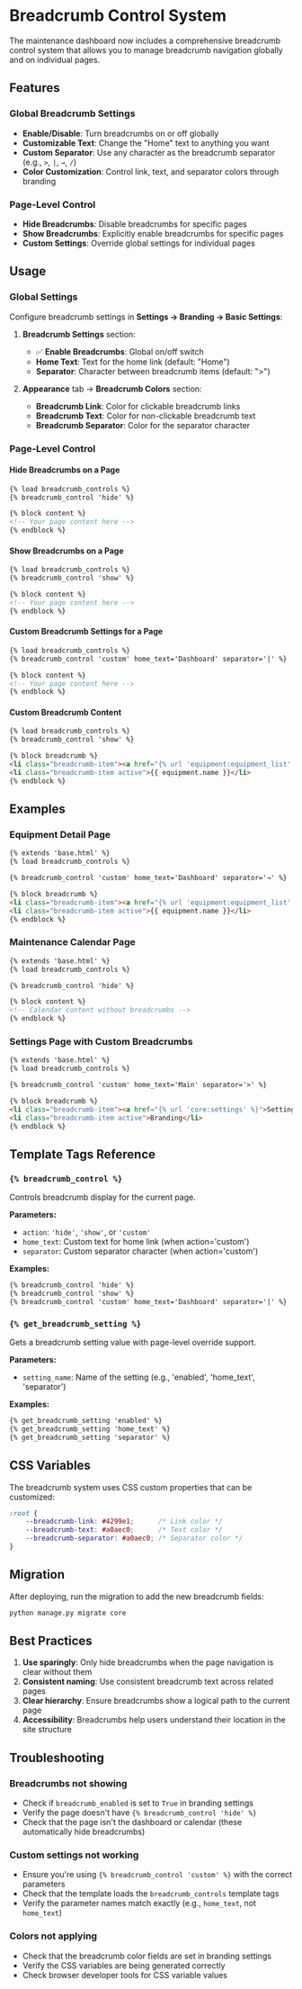 # Breadcrumb Control System

The maintenance dashboard now includes a comprehensive breadcrumb control system that allows you to manage breadcrumb navigation globally and on individual pages.

## Features

### Global Breadcrumb Settings
- **Enable/Disable**: Turn breadcrumbs on or off globally
- **Customizable Text**: Change the "Home" text to anything you want
- **Custom Separator**: Use any character as the breadcrumb separator (e.g., `>`, `|`, `→`, `/`)
- **Color Customization**: Control link, text, and separator colors through branding

### Page-Level Control
- **Hide Breadcrumbs**: Disable breadcrumbs for specific pages
- **Show Breadcrumbs**: Explicitly enable breadcrumbs for specific pages
- **Custom Settings**: Override global settings for individual pages

## Usage

### Global Settings
Configure breadcrumb settings in **Settings → Branding → Basic Settings**:

1. **Breadcrumb Settings** section:
   - ✅ **Enable Breadcrumbs**: Global on/off switch
   - **Home Text**: Text for the home link (default: "Home")
   - **Separator**: Character between breadcrumb items (default: ">")

2. **Appearance** tab → **Breadcrumb Colors** section:
   - **Breadcrumb Link**: Color for clickable breadcrumb links
   - **Breadcrumb Text**: Color for non-clickable breadcrumb text
   - **Breadcrumb Separator**: Color for the separator character

### Page-Level Control

#### Hide Breadcrumbs on a Page
```html
{% load breadcrumb_controls %}
{% breadcrumb_control 'hide' %}

{% block content %}
<!-- Your page content here -->
{% endblock %}
```

#### Show Breadcrumbs on a Page
```html
{% load breadcrumb_controls %}
{% breadcrumb_control 'show' %}

{% block content %}
<!-- Your page content here -->
{% endblock %}
```

#### Custom Breadcrumb Settings for a Page
```html
{% load breadcrumb_controls %}
{% breadcrumb_control 'custom' home_text='Dashboard' separator='|' %}

{% block content %}
<!-- Your page content here -->
{% endblock %}
```

#### Custom Breadcrumb Content
```html
{% load breadcrumb_controls %}
{% breadcrumb_control 'show' %}

{% block breadcrumb %}
<li class="breadcrumb-item"><a href="{% url 'equipment:equipment_list' %}">Equipment</a></li>
<li class="breadcrumb-item active">{{ equipment.name }}</li>
{% endblock %}
```

## Examples

### Equipment Detail Page
```html
{% extends 'base.html' %}
{% load breadcrumb_controls %}

{% breadcrumb_control 'custom' home_text='Dashboard' separator='→' %}

{% block breadcrumb %}
<li class="breadcrumb-item"><a href="{% url 'equipment:equipment_list' %}">Equipment</a></li>
<li class="breadcrumb-item active">{{ equipment.name }}</li>
{% endblock %}
```

### Maintenance Calendar Page
```html
{% extends 'base.html' %}
{% load breadcrumb_controls %}

{% breadcrumb_control 'hide' %}

{% block content %}
<!-- Calendar content without breadcrumbs -->
{% endblock %}
```

### Settings Page with Custom Breadcrumbs
```html
{% extends 'base.html' %}
{% load breadcrumb_controls %}

{% breadcrumb_control 'custom' home_text='Main' separator='>' %}

{% block breadcrumb %}
<li class="breadcrumb-item"><a href="{% url 'core:settings' %}">Settings</a></li>
<li class="breadcrumb-item active">Branding</li>
{% endblock %}
```

## Template Tags Reference

### `{% breadcrumb_control %}`
Controls breadcrumb display for the current page.

**Parameters:**
- `action`: `'hide'`, `'show'`, or `'custom'`
- `home_text`: Custom text for home link (when action='custom')
- `separator`: Custom separator character (when action='custom')

**Examples:**
```html
{% breadcrumb_control 'hide' %}
{% breadcrumb_control 'show' %}
{% breadcrumb_control 'custom' home_text='Dashboard' separator='|' %}
```

### `{% get_breadcrumb_setting %}`
Gets a breadcrumb setting value with page-level override support.

**Parameters:**
- `setting_name`: Name of the setting (e.g., 'enabled', 'home_text', 'separator')

**Examples:**
```html
{% get_breadcrumb_setting 'enabled' %}
{% get_breadcrumb_setting 'home_text' %}
{% get_breadcrumb_setting 'separator' %}
```

## CSS Variables

The breadcrumb system uses CSS custom properties that can be customized:

```css
:root {
    --breadcrumb-link: #4299e1;      /* Link color */
    --breadcrumb-text: #a0aec0;      /* Text color */
    --breadcrumb-separator: #a0aec0; /* Separator color */
}
```

## Migration

After deploying, run the migration to add the new breadcrumb fields:

```bash
python manage.py migrate core
```

## Best Practices

1. **Use sparingly**: Only hide breadcrumbs when the page navigation is clear without them
2. **Consistent naming**: Use consistent breadcrumb text across related pages
3. **Clear hierarchy**: Ensure breadcrumbs show a logical path to the current page
4. **Accessibility**: Breadcrumbs help users understand their location in the site structure

## Troubleshooting

### Breadcrumbs not showing
- Check if `breadcrumb_enabled` is set to `True` in branding settings
- Verify the page doesn't have `{% breadcrumb_control 'hide' %}`
- Check that the page isn't the dashboard or calendar (these automatically hide breadcrumbs)

### Custom settings not working
- Ensure you're using `{% breadcrumb_control 'custom' %}` with the correct parameters
- Check that the template loads the `breadcrumb_controls` template tags
- Verify the parameter names match exactly (e.g., `home_text`, not `home_text`)

### Colors not applying
- Check that the breadcrumb color fields are set in branding settings
- Verify the CSS variables are being generated correctly
- Check browser developer tools for CSS variable values
